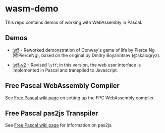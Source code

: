 # wasm-demo

This repo contains demos of working with WebAssembly in Pascal.


## Demos

- [lyff](/lyff/) - Reworked demonstration of Conway's game of life by
  Pierce Ng (@PierceNg), based on the original by Dmitry Boyarintsev
  (@skalogryz).

- [lyff-v2](/lyff-v2/) - Revised ```lyff```; in this version, the web user
  interface is implemented in Pascal and transpiled to Javascript.


## Free Pascal WebAssembly Compiler

See [Free Pascal wiki page](https://wiki.freepascal.org/WebAssembly/Compiler) on setting up the
FPC WebAssembly compiler.


## Free Pascal pas2js Transpiler

See [Free Pascal wiki page](https://wiki.freepascal.org/pas2js) for
information on pas2js.

